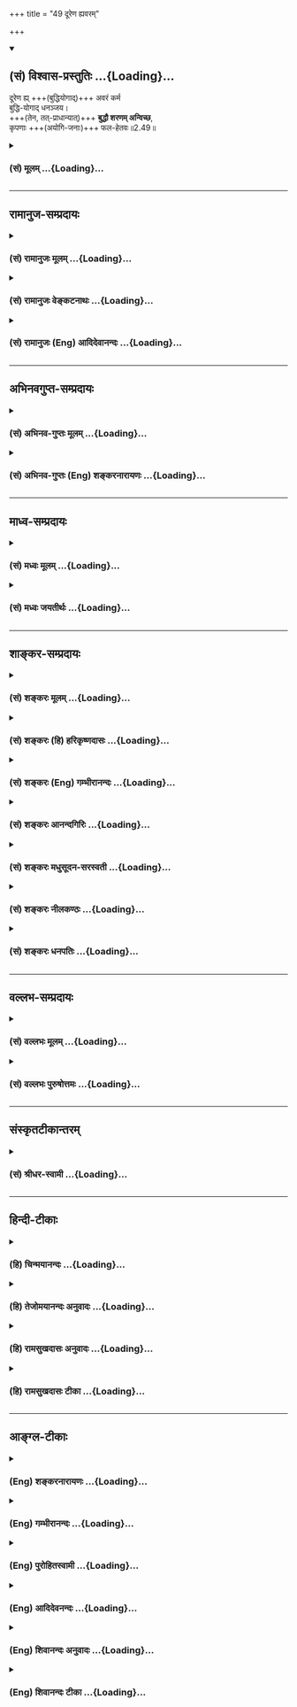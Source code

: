 +++
title = "49 दूरेण ह्यवरम्"

+++
<div class="js_include" newlevelforh1="2" title="(सं) विश्वास-प्रस्तुतिः" unfilled url="/mahAbhAratam/vyAsaH/shlokashaH/06-bhIShma-parva/03-bhagavad-gItA-parva/saMskRtam/vishvAsa-prastutiH/02_sAnkhya-yogaH_sarva-/49_dUreNa_hyavaram.md">
<details open><summary><h2>(सं) विश्वास-प्रस्तुतिः ...{Loading}...</h2></summary>

दूरेण ह्य् +++(बुद्धियोगाद्)+++ अवरं कर्म  
बुद्धि-योगाद् धनञ्जय।  
+++(तेन, तत्-प्राधान्यात्)+++ **बुद्धौ शरणम् अन्विच्छ**,  
कृपणाः +++(अयोगि-जनाः)+++ फल-हेतवः॥2.49॥
</details>
</div>
<div class="js_include collapsed" newlevelforh1="3" title="(सं) मूलम्" unfilled url="/mahAbhAratam/vyAsaH/shlokashaH/06-bhIShma-parva/03-bhagavad-gItA-parva/saMskRtam/mUlam/02_sAnkhya-yogaH_sarva-/49_dUreNa_hyavaram.md">
<details><summary><h3>(सं) मूलम् ...{Loading}...</h3></summary>

दूरेण ह्यवरं कर्म बुद्धियोगाद्धनञ्जय।  
बुद्धौ शरणमन्विच्छ कृपणाः फलहेतवः।।2.49।।
</details>
</div>


_________________
## रामानुज-सम्प्रदायः
<div class="js_include collapsed" newlevelforh1="3" title="(सं) रामानुजः मूलम्" unfilled url="/mahAbhAratam/vyAsaH/shlokashaH/06-bhIShma-parva/03-bhagavad-gItA-parva/saMskRtam/rAmAnujaH/mUlam/02_sAnkhya-yogaH_sarva-/49_dUreNa_hyavaram.md">
<details><summary><h3>(सं) रामानुजः मूलम् ...{Loading}...</h3></summary>

।।2.49।। यः अयं प्रधान-फल-त्याग-विषयः,  
अवान्तर-फल-सिद्ध्य-सिद्ध्योः समत्व-विषयश् च  
_बुद्धि-योगः_।  
तद्-युक्तात् कर्मणः इतरत् **कर्म दूरेण अवरम्।** महद् एतद्
द्वयोः उत्कर्षापकर्षरूपं वैरूप्यम् उक्तबुद्धियोगयुक्तं कर्म निखिलं
सांसारिकं दुःखं विनिवर्त्य परमपुरुषार्थलक्षणं च मोक्षं प्रापयति इतरद्
अपरिमितदुःखरूपं संसारम् इति अतः कर्मणि क्रियमाणे उक्तायां **बुद्धौ
शरणम् अन्विच्छ।** शरणं वासस्थानम् तस्याम् एव बुद्धौ वर्तस्व इत्यर्थः।
**कृपणाः फलहेतवः** फलसङ्गादिना कर्म कुर्वाणाः कृपणाः संसारिणो भवेयुः।  

</details>
</div>
<div class="js_include collapsed" newlevelforh1="3" title="(सं) रामानुजः वेङ्कटनाथः" unfilled url="/mahAbhAratam/vyAsaH/shlokashaH/06-bhIShma-parva/03-bhagavad-gItA-parva/saMskRtam/rAmAnujaH/venkaTanAthaH/02_sAnkhya-yogaH_sarva-/49_dUreNa_hyavaram.md">
<details><summary><h3>(सं) रामानुजः वेङ्कटनाथः ...{Loading}...</h3></summary>

।।2.49।। अभ्यासरूपतात्पर्यलिङ्गविवक्षामभिप्रयन्
पौनरुक्त्यशङ्काद्वारेणोत्तरश्लोकमवतारयति किमर्थमिति। इदं
साम्यानुसन्धानरूपं चित्तसमाधानम्। तद्ध्यनन्तरं प्रशस्यते।
कर्ममात्रनिन्दाभ्रमं परिजिहीषन्

बुद्धियोगशब्दस्य प्रकरणविशेषितं वाच्यांशं तावदाह योऽयमिति। अजहल्लक्षणया
बुद्धिप्राचुर्यहेतुकया लक्षितमाह तद्युक्तात्कर्मण इति। इतरदित्यनेन
प्रकरणविहितकर्मव्यतिरिक्तविषयाऽत्र कर्मनिन्देति सूचितम्।
दूरावरशब्दयोरत्र विवक्षितं निष्कर्षति महदिति। तृतीया प्रकारे। कृपणाः
फलहेतवः इत्यनन्तरवाक्येन बुद्धियुक्त इत्यादिना च वक्ष्यमाणं
श्रुतिस्मृत्यन्तरादितश्च सिद्धं वैरूप्यप्रकारमाह उक्तेति।
नीतिमन्त्रौषधकेवलयागादिव्यावर्तनाय निखिलशब्दः।
तस्योपाधिविशेषावच्छिन्नत्वात् कात्स्न्र्येऽपि
प्रयोगादवच्छेदकोपाध्यन्तरव्यावर्तनायोक्तं सांसारिकेति।
केवलकर्मसाध्यस्वर्गादिव्यावर्तनाय परमशब्दः। अपरिमितशब्देन
स्वभावसङ्ख्याकालादिप्रयुक्तसम्भावितसमस्तपरिच्छेदनिरासः।


हिशब्दस्य हेत्वर्थतामभिप्रयन्नाह अत इति।
प्रकरणादिविरुद्धसाङ्ख्याद्युक्तकर्मस्वरूपपरित्यागपूर्वकज्ञानमात्रोपादानभ्रमव्युदासायोक्तंकर्मणि
क्रियमाण इति। उक्तायामिति। तात्पर्यातिशयव्यक्त्यर्थं पूर्वोक्तमभ्यस्यत
इति भावः। उपाये गृहरक्षित्रोः शब्दः शरणमित्ययम् अ.बु.सं.36।34
इत्यादिनाऽवगतं शरणशब्दस्य रक्षकाद्यर्थान्तरं व्यावर्तयन् विवक्षितं
वक्तुं वाच्यं तावदाह वासस्थानमिति। नन्विदमसङ्गतं
बुद्धेर्वासस्थानभूतगृहाद्याश्रयत्वभावादित्यत्राह तस्यामेवेति।
कर्मयोगनिष्ठा ह्यत्रोपदिश्यत इति भावःकदर्ये कृपणक्षुद्रकिम्पचानमितम्पचाः
अमरः3।1।49 इति कृपणशब्दस्य पुरुषविशेषे रूढत्वात् बुद्धियुक्त इत्यादिना
फलाभिसन्धिरहितपुरुषाणां प्रशस्यमानत्वात्मां कर्मफलहेतुः 2।47 इति पुरुषे
फलहेतुशब्दस्य प्रकृतत्वात्कृपणाः फलहेतवः इत्यत्रापि
फलाभिसन्धिपूर्वककर्मकारिणः पुरुषा एव निन्द्यन्ते न तु
फलमात्रमित्यभिप्रायेणाह फलसङ्गादिनेति। पुरुषाणामपि हि स्वकर्मद्वारा
फलहेतुत्वमस्त्येवजन्मबन्धविनिर्मुक्ताः 2।51 इत्यादेः प्रतिरूपतया
परमनिश्श्रेयसवैधुर्यस्यात्र कृपणशब्देनाभिधातुमुचितत्वात्संसारिण
इत्युक्तम्। अकृपणप्रदर्शनपरानन्तरश्लोकपरामर्शाच्च अयमेवार्थ उचित इति
भावः।  
  
  

</details>
</div>
<div class="js_include collapsed" newlevelforh1="3" title="(सं) रामानुजः (Eng) आदिदेवानन्दः" unfilled url="/mahAbhAratam/vyAsaH/shlokashaH/06-bhIShma-parva/03-bhagavad-gItA-parva/saMskRtam/rAmAnujaH/english/AdidevAnandaH/02_sAnkhya-yogaH_sarva-/49_dUreNa_hyavaram.md">
<details><summary><h3>(सं) रामानुजः (Eng) आदिदेवानन्दः ...{Loading}...</h3></summary>

2.49 All other kinds of action are far inferior to those done with evenness of mind, which consists in the renunciation of the main result and with eanimity towards success or failure in respect of the secondary results. Between the two kinds of actions, the one with eanimity and the other with attachment, the former associated with eanimity removes all the sufferings of Samsara and leads to release which is the highest object of human existence. The latter type of actions, which is pursued with an eye on results, leads one to Samsara whose character is endless suffering. Thus when an act is being done, take refuge in Buddhi
(evenness of mind). Refuge means abode. Live in that Buddhi, is the meaning. 'Miserable are they who act with a motive for results': it means, 'Those who act with attachment to the results, etc., are miserable, as they will continue in Samsara.'

</details>
</div>


_________________
## अभिनवगुप्त-सम्प्रदायः
<div class="js_include collapsed" newlevelforh1="3" title="(सं) अभिनव-गुप्तः मूलम्" unfilled url="/mahAbhAratam/vyAsaH/shlokashaH/06-bhIShma-parva/03-bhagavad-gItA-parva/saMskRtam/abhinava-guptaH/mUlam/02_sAnkhya-yogaH_sarva-/49_dUreNa_hyavaram.md">
<details><summary><h3>(सं) अभिनव-गुप्तः मूलम् ...{Loading}...</h3></summary>

।।2.51।। दूरेण हीति। बुद्धियोगात्किल हेतोः अवरं दुष्टफलयुक्तं +++(K omits
युक्तं)+++ रिक्तं +++(omits रिक्तं)+++ कर्म दूरीभवति। अतस्तादृश्यां बुद्धौ
शरणमन्विच्छ प्रार्थयस्व येन सा बुद्धिः लभ्यते।  

</details>
</div>
<div class="js_include collapsed" newlevelforh1="3" title="(सं) अभिनव-गुप्तः (Eng) शङ्करनारायणः" unfilled url="/mahAbhAratam/vyAsaH/shlokashaH/06-bhIShma-parva/03-bhagavad-gItA-parva/saMskRtam/abhinava-guptaH/english/shankaranArAyaNaH/02_sAnkhya-yogaH_sarva-/49_dUreNa_hyavaram.md">
<details><summary><h3>(सं) अभिनव-गुप्तः (Eng) शङ्करनारायणः ...{Loading}...</h3></summary>

2.49 Durena etc. Due to the contact (one has) with determining faculty
\[one's\] inferior action i.e., the action that bears bad fruits and is
empty, remains far away \[from him\]. Therefore seek i.e., pray for a
refuge in the determining faculty of that nature, on account of which
that determining faculty is gained.

</details>
</div>


_________________
## माध्व-सम्प्रदायः
<div class="js_include collapsed" newlevelforh1="3" title="(सं) मध्वः मूलम्" unfilled url="/mahAbhAratam/vyAsaH/shlokashaH/06-bhIShma-parva/03-bhagavad-gItA-parva/saMskRtam/madhvaH/mUlam/02_sAnkhya-yogaH_sarva-/49_dUreNa_hyavaram.md">
<details><summary><h3>(सं) मध्वः मूलम् ...{Loading}...</h3></summary>

।।2.49।। इतश्च योगाय युज्यस्वेत्यत आह दूरेणेति।
बुद्धियोगाज्ज्ञानलक्षणादुपायात्। दूरेणातीव। अतो बुद्धौ शरणं ज्ञाने
स्थितिम्। फलं कर्म कृतौ हेतुर्येषां ते फलहेतवः।  

</details>
</div>
<div class="js_include collapsed" newlevelforh1="3" title="(सं) मध्वः जयतीर्थः" unfilled url="/mahAbhAratam/vyAsaH/shlokashaH/06-bhIShma-parva/03-bhagavad-gItA-parva/saMskRtam/madhvaH/jayatIrthaH/02_sAnkhya-yogaH_sarva-/49_dUreNa_hyavaram.md">
<details><summary><h3>(सं) मध्वः जयतीर्थः ...{Loading}...</h3></summary>

।।2.49।। ननु योगोपदेशमुपक्रम्य कर्मणो बुद्धियोगादवरत्वं किमर्थमुच्यते
इत्यत आह **इतश्चे**ति। युज्यस्व प्रयतस्व। यावानर्थः 2।46 इति कर्मफलस्य
ज्ञानफलापेक्षयाऽल्पत्वाद्योगाय युज्यस्वेत्युक्तम्। अत्र तु तत्रैव
हेत्वन्तरमुच्यते **बुद्धियोगा**दिति षष्ठीसमासप्रतिनिरासायाह
**बुद्धी**ति। लक्षणशब्दः स्वरूपार्थः। पुरुषार्थसम्बन्धिना कर्मणा सह
निर्देशे तथाभूतस्य ज्ञानस्यैव ग्रहणं युक्तमिति भावः।
उपायात्पुरुषार्थस्य। दूरशब्दो विप्रकर्षवाची तस्यात्र कथमन्वयः इत्यत आह
**दूरेणे**ति। उक्तं कर्मणो ज्ञानादतीवावरत्वं इदानीमुपपादनीयं तद्विहाय
किमिदं तृतीयपादेनोच्यते इत्यतः साध्यनिर्देशोऽयमिति सूचयन् व्याचष्टे
**अत** इति। ज्ञाने स्थितिं तदुपाययोगानुष्ठानलक्षणाम्। फलहेतूनां
कृपणत्ववर्णनमनुपयुक्तमित्यत आह **फल**मिति।  

</details>
</div>


_________________
## शाङ्कर-सम्प्रदायः
<div class="js_include collapsed" newlevelforh1="3" title="(सं) शङ्करः मूलम्" unfilled url="/mahAbhAratam/vyAsaH/shlokashaH/06-bhIShma-parva/03-bhagavad-gItA-parva/saMskRtam/shankaraH/mUlam/02_sAnkhya-yogaH_sarva-/49_dUreNa_hyavaram.md">
<details><summary><h3>(सं) शङ्करः मूलम् ...{Loading}...</h3></summary>

।।2.49।।  
  
**दूरेण** अतिविप्रकर्षेण अत्यन्तमेव **हि अवरम्** अधमं निकृष्टं कर्म
फलार्थिना क्रियमाणं **बुद्धियोगात्** समत्वबुद्धियुक्तात् कर्मणः
जन्ममरणादिहेतुत्वात्। हे **धनञ्जय** यत एवं ततः योगविषयायां **बुद्धौ**
तत्परिपाकजायां वा साङ्ख्यबुद्धौ **शरणम्** आश्रयमभयप्राप्तिकारणम्
**अन्विच्छ** प्रार्थयस्व परमार्थज्ञानशरणो भवेत्यर्थः। यतः अवरं कर्म
कुर्वाणाः **कृपणाः** दीनाः **फलहेतवः** फलतृष्णाप्रयुक्ताः सन्तः यो
वा एतदक्षरं गार्ग्यविदित्वास्माल्लोकात्प्रैति स कृपणः इति श्रुतेः।।  
समत्वबुद्धियुक्तः सन् स्वधर्ममनुतिष्ठन् यत्फलं प्राप्नोति तच्छृणु  
  

</details>
</div>
<div class="js_include collapsed" newlevelforh1="3" title="(सं) शङ्करः (हि) हरिकृष्णदासः" unfilled url="/mahAbhAratam/vyAsaH/shlokashaH/06-bhIShma-parva/03-bhagavad-gItA-parva/saMskRtam/shankaraH/hindI/harikRShNadAsaH/02_sAnkhya-yogaH_sarva-/49_dUreNa_hyavaram.md">
<details><summary><h3>(सं) शङ्करः (हि) हरिकृष्णदासः ...{Loading}...</h3></summary>

।।2.49।। जो समत्वबुद्धिसे ईश्वराराधनार्थ किये जानेवाले कर्म हैं उनकी
अपेक्षा ( सकाम कर्म निकृष्ट हैं यह दिखलाते हैं ) हे धनंजय बुद्धियोगकी
अपेक्षा अर्थात् समत्वबुद्धिसे युक्त होकर किये जानेवाले कर्मोंकी अपेक्षा
कर्मफल चाहनेवाले सकामी मनुष्योंद्वारा किये हुए कर्म जन्ममरण आदिके हेतु
होनेके कारण अत्यन्त ही निकृष्ट हैं।  
इसलिये तू योगविषयक बुद्धिमें या उसके परिपाकसे उत्पन्न होनेवाली
साङ्ख्यबुद्धिमें शरण आश्रय अर्थात् अभयप्राप्तिके हेतुको पानेकी इच्छा कर।
अभिप्राय यह कि परमार्थज्ञानकी शरणमें जा।  
क्योंकि फलतृष्णासे प्रेरित होकर सकाम कर्म करनेवाले कृपण हैं दीन हैं।
श्रुतिमें भी कहा है  
  
हे गार्गी जो इस अक्षर ब्रह्मको न जानकर इस लोकसे जाता है वह कृपण है।  

</details>
</div>
<div class="js_include collapsed" newlevelforh1="3" title="(सं) शङ्करः (Eng) गम्भीरानन्दः" unfilled url="/mahAbhAratam/vyAsaH/shlokashaH/06-bhIShma-parva/03-bhagavad-gItA-parva/saMskRtam/shankaraH/english/gambhIrAnandaH/02_sAnkhya-yogaH_sarva-/49_dUreNa_hyavaram.md">
<details><summary><h3>(सं) शङ्करः (Eng) गम्भीरानन्दः ...{Loading}...</h3></summary>

2.49 Then again, O Dhananjaya, as against action performed with eanimity
of mind for adoring God, karma, action undertaken by one longing for the
results; is, hi, indeed; durena, ite, by far; avaram, inferior, very
remote; buddhi-yogat, from the yoga of wisdom, from actions undertaken
with eanimity of mind, because it (the former) is the cause of birth,
death, etc. Since this is so, therefore, saranam anviccha, take resort
to, seek shelter; buddhau, under wisdom, which relates to Yoga, or to
the Conviction about Reality that arises from its (the former's)
maturity and which is the cause of (achieving) fearlessness. The meaning
is that you should resort to the knowledge of the supreme Goal, because
those who under take inferior actions, phala-hetavah, who thirst for
rewards, who are impelled by results; are krpanah, pitiable, according
to the Sruti, 'He, O Gargi, who departs from this world without knowing
this Immutable, is pitiable' (Br. 3.8.10). \[See note under 2.7.-Tr.\]

</details>
</div>
<div class="js_include collapsed" newlevelforh1="3" title="(सं) शङ्करः आनन्दगिरिः" unfilled url="/mahAbhAratam/vyAsaH/shlokashaH/06-bhIShma-parva/03-bhagavad-gItA-parva/saMskRtam/shankaraH/AnandagiriH/02_sAnkhya-yogaH_sarva-/49_dUreNa_hyavaram.md">
<details><summary><h3>(सं) शङ्करः आनन्दगिरिः ...{Loading}...</h3></summary>

।।2.49।। किमिति योगस्थेन तत्त्वज्ञानमुद्दिश्य कर्म कर्तव्यं फलाभिलाषेऽपि
तदनुष्ठानस्य सुलभत्वादित्याशङ्क्य यथोक्तयोगयुक्तं कर्म
स्तुवन्ननन्तरश्लोकमुत्थापयति **यत्पुनरिति।** अवरं कर्म
बुद्धिसंबन्धविरुद्धमिति शेषः। बुद्धियुक्तस्य बुद्धियोगाधीनं प्रकर्षं
सूचयति **बुद्धीति।** बुद्धिसंबन्धासंबन्धाभ्यां कर्मणि
प्रकर्षनिकर्षयोर्भावे करणीयं नियच्छति **बुद्धाविति।** यत्तु फलेच्छयापि
कर्मानुष्ठानं सुकरमिति तत्राह **कृपणेति।** निकृष्टं कर्मैव विशिनष्टि
**फलार्थिनेति।** कस्मात्प्रतियोगिनः सकाशादिदं निकृष्टमित्याशङ्क्य
प्रतीकमुपादाय व्याचष्टे **बुद्धीत्यादिना।** फलाभिलाषेण क्रियमाणस्य
कर्मणो निकृष्टत्वे हेतुमाह **जन्मेति।**
समत्वबुद्धियुक्तात्कर्मणस्तद्धीनस्य कर्मणो जन्मादिहेतुत्वेन निकृष्टत्वे
फलितमाह **यत इति।** योगविषया बुद्धिः समत्वबुद्धिः।
बुद्धिशब्दस्यार्थान्तरमाह **तत्परिपाकेति।** तच्छब्देन
समत्वबुद्धिसमन्वितं कर्म गृह्यते। तस्य परिपाकस्तत्फलभूता बुद्धिशुद्धिः।
शरणशब्दस्य पर्यायं गृहीत्वा विवक्षितमर्थमाह **अभयेति।**
सप्तमीमविवक्षित्वा द्वितीयं पक्षं गृहीत्वा वाक्यार्थमाह
**परमार्थेति।** तथाविधज्ञानशरणत्वे हेतुमाह **यत इति।** फलहेतुत्वं
विवृणोति **फलेति।** तेन परमार्थज्ञानशरणतैव युक्तेति शेषः।
परमार्थज्ञानबहिर्मुखानां कृपणत्वे श्रुतिं प्रमाणयति **यो वा इति।**
अस्थूलादिविशेषणमेतदित्युच्यते।  

</details>
</div>
<div class="js_include collapsed" newlevelforh1="3" title="(सं) शङ्करः मधुसूदन-सरस्वती" unfilled url="/mahAbhAratam/vyAsaH/shlokashaH/06-bhIShma-parva/03-bhagavad-gItA-parva/saMskRtam/shankaraH/madhusUdana-sarasvatI/02_sAnkhya-yogaH_sarva-/49_dUreNa_hyavaram.md">
<details><summary><h3>(सं) शङ्करः मधुसूदन-सरस्वती ...{Loading}...</h3></summary>

।।2.49।। ननु किं कर्मानुष्ठानमेव पुरुषार्थो येन निष्फलमेव सदा
कर्तव्यमित्युच्यतेप्रयोजनमनुद्दिश्य न मन्दोऽपि प्रवर्तते इति न्यायात्
तद्वरं फलकामनयैव कर्मानुष्ठानमिति चेन्नेत्याह बुद्धियोगात्
आत्मबुद्धिसाधनभूतान्निष्कामकर्मयोगात्  
  
दूरेणातिविप्रकर्षेणावरमधमं कर्म फलाभिसंधिना क्रियमाणं जन्ममरणहेतुभूतं
अथवा परमात्मबुद्धियोगाद्दूरेणावरं सर्वमपि कर्म। हि यस्मात् हे धनंजय
तस्मात् बुद्धौ परमात्मबुद्धौ सर्वानर्थनिवर्तकायां शरणं
प्रतिबन्धकपापक्षयेण रक्षकं निष्कामकर्मयोगम्। अन्विच्छ कर्तुमिच्छ। ये तु
फलहेतवः फलकामा अवरं कर्म कुर्वन्ति ते कृपणाः सर्वदा
जन्ममरणादिघटीयन्त्रभ्रमणेन परवशाः। अत्यन्तदीना इत्यर्थः। यो वा एतदक्षरं
गार्ग्यविदित्वास्माल्लोकात्प्रैति स कृपणः इति श्रुतेः। तथाच त्वमपि कृपणो
माभूः किंतु सर्वानर्थनिवर्तकात्मज्ञानोत्पादकं
निष्कामकर्मयोगमेवानुतिष्ठेत्यभिप्रायः। यथाहि कृपणा जना अतिदुःखेन
धनमर्जयन्तो  
  
यत्किंचिद्दृष्टसुखमात्रलोभेन दानादिजनितं महत्सुखमनुभवितुं न
शक्नुवन्तीत्यात्मानमेव वञ्चयन्ति तथा महता दुःखेन कर्माणि कुर्वाणाः
क्षुद्रफलमात्रलोभेन परमानन्दानुभवेन वञ्चिता इत्यहो दौर्भाग्यं मौढ्यं च
तेषामिति कृपणपदेन ध्वनितम्।  

</details>
</div>
<div class="js_include collapsed" newlevelforh1="3" title="(सं) शङ्करः नीलकण्ठः" unfilled url="/mahAbhAratam/vyAsaH/shlokashaH/06-bhIShma-parva/03-bhagavad-gItA-parva/saMskRtam/shankaraH/nIlakaNThaH/02_sAnkhya-yogaH_sarva-/49_dUreNa_hyavaram.md">
<details><summary><h3>(सं) शङ्करः नीलकण्ठः ...{Loading}...</h3></summary>

।।2.49।। इदमेव बुद्धियोगं स्तौति **दूरेणेति।** कर्मफलकामेन क्रियमाणं
बुद्धियोगात्पूर्वोक्तान्निष्कामात्कर्मणः दूरेण हि प्रसिद्धं अवरं
अत्यन्तनिकृष्टं अतो बुद्धौ योगरूपायां तत्फलभूतायां साङ्ख्यरूपायां वा
तन्निमित्तं शरणं रक्षितारं आश्रयं वा ईश्वरमन्विच्छ प्रार्थयस्व।
तत्प्रीत्यर्थं कर्माणि कुर्वित्यर्थः। यतः फलहेतवः फलमेव हेतुः प्रवर्तकं
येषां तादृशाः फलतृष्णावन्तः कृपणा दीना भवन्ति। यो वा एतदक्षरं
गार्ग्यविदित्वास्माल्लोकात्प्रैति स कृपणः इति श्रुतेः।  

</details>
</div>
<div class="js_include collapsed" newlevelforh1="3" title="(सं) शङ्करः धनपतिः" unfilled url="/mahAbhAratam/vyAsaH/shlokashaH/06-bhIShma-parva/03-bhagavad-gItA-parva/saMskRtam/shankaraH/dhanapatiH/02_sAnkhya-yogaH_sarva-/49_dUreNa_hyavaram.md">
<details><summary><h3>(सं) शङ्करः धनपतिः ...{Loading}...</h3></summary>

।।2.49।। काम्यं त्वतिनिकृष्टमित्याह **दूरेणेति।** दूरेण
विप्रकर्षेणावरमधमफलाभिसंधिनानुष्ठीयमानं कर्म
बुद्धियोगात्समत्वबुद्धियुक्तादीश्वराराधनार्थात्कर्मणः
जन्मादिहेतुत्वाद्बुद्धियोगात् आत्मबुद्धिसाधनभूतात्समत्वलक्षणाद्योगादिति
वाऽर्थः। यतएवमतो बुद्धौ समत्वबुद्धिं साङ्ख्यबुद्धिं वा शरणमाश्रयं
अभयप्राप्तेः परम्परया साक्षाद्व कारणमन्विछ प्रार्थयस्व। शरणो भवेत्यर्थः।
बुद्धौ शरणं त्रातारमीश्वरमित्यर्थस्त्वप्रक्रान्तार्थकल्पनया
विशेष्याध्याहारेण च ग्रस्तोऽत आचार्यैर्न प्रदर्शितः। यतः कारणादवरं कर्म
कुर्वाणा दीनाः यतः फलहेतवः फलतृष्णायुक्ताःयो वा एतदक्षरं
गार्ग्यविदित्वास्माल्लोकात्प्रैति स कृपणः इति श्रुतेः धनं त्वया हृतं तेन
युधिष्ठिरेण स्वाराज्यकामनया राजसूयकर्मानुष्ठितं तस्य फलं भवद्भिः
पूर्वमनुभूतमधुना चोपस्थितमतः काम्यं कर्मात्यधममिति सूचयन्संबोधयति
धनंजयेति।  

</details>
</div>


_________________
## वल्लभ-सम्प्रदायः
<div class="js_include collapsed" newlevelforh1="3" title="(सं) वल्लभः मूलम्" unfilled url="/mahAbhAratam/vyAsaH/shlokashaH/06-bhIShma-parva/03-bhagavad-gItA-parva/saMskRtam/vallabhaH/mUlam/02_sAnkhya-yogaH_sarva-/49_dUreNa_hyavaram.md">
<details><summary><h3>(सं) वल्लभः मूलम् ...{Loading}...</h3></summary>

।।2.49।। अयुक्तं कर्म व्यवसायबुद्धियोगादवरमपकृष्टं हि यतः अतो बुद्धौ
बुद्धिनिमित्तं बुद्धिविषये वा शरणं कञ्चिदन्वेषय बुद्धावाश्रयं वाऽन्विच्छ
गृहाणेत्यर्थः। कर्मणोऽवरत्वं दर्शयति तत्र फलहेतवः कृपणा इति फलमेव हेतुः
प्रकृतिकारण येषां ते जनाः कृपणाः प्राप्तेऽपि फले पुनः सतृष्णाः।  

</details>
</div>
<div class="js_include collapsed" newlevelforh1="3" title="(सं) वल्लभः पुरुषोत्तमः" unfilled url="/mahAbhAratam/vyAsaH/shlokashaH/06-bhIShma-parva/03-bhagavad-gItA-parva/saMskRtam/vallabhaH/puruShottamaH/02_sAnkhya-yogaH_sarva-/49_dUreNa_hyavaram.md">
<details><summary><h3>(सं) वल्लभः पुरुषोत्तमः ...{Loading}...</h3></summary>

  
  
।।2.49।। नन्व् एवं चेत् तदा कथं न तत्र सर्व-प्रवृत्तिः इत्य् आशङ्क्याह दूरेणेति। 

धनञ्जय मद्-विभूति-रूप?? तथा कर्मायोग्य-बुद्धि-योगात् **दूरेण** कृतं कर्म फलाद्य्-अर्थ-कृतम् - न तु मदाज्ञारूपत्वेन - तद् **अवरम्** अपकृष्टम् इत्य् अर्थः। **हीति** युक्तो ऽयम् अर्थः। 

भगवदाज्ञाव्यतिरिक्तत्वेन फलेच्छया कृत-कर्मणो नीचत्वम् एव।
तस्मात्तदपकृष्टानां प्राकृतानामेव  
योग्यं नोत्कृष्टानां मदंशानामिति धनञ्जयसम्बोधनेन ज्ञापितम्
तेनात्राधिकाराभावान्न सर्वेषां प्रवृत्तिरिति भावः। यस्मात्ते नीचाः
सात्त्विकाधिकाररहितानां चाप्रवृत्तिः त्वं च मदंशत्वात् बुद्धियोगयोग्य
इति बुद्धियोगाय यतस्वेत्याह बुद्धाविति। बुद्धौ बुद्धियोगनिमित्तमीश्वरं
शरणमन्विच्छ अनुतिष्ठ। 

ननु सकाम-कर्त्तारो ऽपीश्वर-शरणम् इच्छन्तीत्य् अत्र को विशेषः इत्य् आशङ्क्याह **कृपणा** इति।  
**फलहेतवः** सकामाः।  
**कृपणा** लुब्धा दीना इत्यर्थः।  
नहि लुब्धैर् अहं प्राप्तः। अत एव श्रुतौ ब्रह्मभूतस्यैव ब्रह्मप्राप्तिर्निरूपिता ब्रह्मैव सन् ब्रह्माप्नोति ब्रह्माप्येति बृ.उ.4।4।6।  
  
  
  

</details>
</div>


_________________
## संस्कृतटीकान्तरम्
<div class="js_include collapsed" newlevelforh1="3" title="(सं) श्रीधर-स्वामी" unfilled url="/mahAbhAratam/vyAsaH/shlokashaH/06-bhIShma-parva/03-bhagavad-gItA-parva/saMskRtam/shrIdhara-svAmI/02_sAnkhya-yogaH_sarva-/49_dUreNa_hyavaram.md">
<details><summary><h3>(सं) श्रीधर-स्वामी ...{Loading}...</h3></summary>

।।2.49।। काम्यं तु कर्मातिनिकृष्टमित्याह **दूरेणेति।** बुद्ध्या
व्यवसायात्मिकया कृतः कर्मयोगो बुद्धियोगः। बुद्धिसाधनभूतो वा
तस्मात्सकाशादन्यत्काम्यं कर्म दूरेणावरमत्यन्तमपकृष्टम्। हि यस्मादेवं
तस्माद्बुद्धौ ज्ञाने शरणमाश्रयं कर्मयोगमन्विच्छानुतिष्ठ। यद्वा बुद्धौ
शरणं त्रातारमीश्वरमाश्रयेत्यर्थः। फलहेतवस्तु सकामा नराः कृपणा दीनाः। यो
वा एतदक्षरं गार्ग्यविदित्वास्माल्लोकात्प्रैति स कृपणः इति श्रुतेः।  

</details>
</div>


_________________
## हिन्दी-टीकाः
<div class="js_include collapsed" newlevelforh1="3" title="(हि) चिन्मयानन्दः" unfilled url="/mahAbhAratam/vyAsaH/shlokashaH/06-bhIShma-parva/03-bhagavad-gItA-parva/hindI/chinmayAnandaH/02_sAnkhya-yogaH_sarva-/49_dUreNa_hyavaram.md">
<details><summary><h3>(हि) चिन्मयानन्दः ...{Loading}...</h3></summary>

।।2.49।। कर्मफल की चिन्ताओं से मुक्त शान्त मन से किया हुआ कर्म निश्चित
रूप से चिन्तित क्षुब्ध मन से किए गये कर्म से श्रेष्ठतर होता है। इस श्लोक
में प्रयुक्त बुद्धियोग शब्द से कुछ व्याख्याकारों को एक और नया योग गीता
में उपदेश किया गया ज्ञात होता है। परन्तु मेरे अपने विचार के अनुसार ऐसा
अर्थ खींचतान कर किया हुआ प्रतीत होता है। उपनिषदों में अन्तकरण की
निश्चयात्मक वृत्ति को बुद्धि तथा संकल्पात्मक वृत्ति को मन की संज्ञा दी
गयी है। संदेह और विक्षेप की स्थिति में वृत्तियों को मन कहते हैं एकाग्रता
निश्चय एवं शान्ति की स्थिति में अन्तकरण की वृत्ति को बुद्धि कहा जाता है।
अत बुद्धियोग का अर्थ हुआ बुद्धि के निश्चित किये अर्थ में (कार्य में)
दृढ़ता से स्थिर होना। निश्चय ही दृढ़ता मन का बुद्धि के अनुशासन में रहना
तथा अन्तर्बाह्य परिस्थितियों का स्वामी होना बुद्धियोग के लक्षण हैं। जीवन
के परम लक्ष्य को आँखों से ओझल किये बिना प्राप्त कर्तव्यों का पालन ही
बुद्धियोग है।  
गीता की सामान्य प्रस्तावना जिसमें व्यक्तित्व का विघटन एवं वासनाक्षय के
द्वारा उसके संगठन का विवेचन किया गया है के प्रकाश में बुद्धियोग का अर्थ
यह हो सकता है साधक का जीवन में बुद्धि के अनुसार रहने का सतत् प्रयत्न मन
को बुद्धि के अनुशासन में लाकर उसके निर्देशानुसार काम करने के प्रयत्न को
बुद्धियोग कहते हैं। इस प्रकार पूर्वार्जित वासनाओं के क्षय द्वारा अहंकार
का नाश होता है और उसके नाश का अर्थ है बुद्धियोग में स्थिति। अत यहाँ
अर्जुन को बुद्धि की शरण में जाने का उपदेश दिया गया है।  
  
बुद्धियोग का आश्रय ग्रहण करने में एक प्रबल कारण है। यदि मन की
प्रवृत्तियों के अनुसार ही कर्म करते रहे तो चित्त में असंख्य विक्षेप तो
उत्पन्न होते ही हैं परन्तु साथ ही नयीनयी वासनाओं का संचय भी होता है
जिनका सघन आवरण आत्मस्वरूप पर पड़ता है। भगवान् ऐसे लोगों को कृपण कहते
हैं। वास्तव में वे ही दीन हैं । इसके विपरीत बुद्धियोग में स्थित साधक
निस्वार्थ भाव से कर्म करता हुआ वासनाओं के आवरण को नष्ट कर निर्मल मन से
आत्मस्वरूप का साक्षात् अनुभव करता है।  
अब समभाव में रहकर कर्तव्य पालन करने वाले को क्या फल मिलता है वह जानो  

</details>
</div>
<div class="js_include collapsed" newlevelforh1="3" title="(हि) तेजोमयानन्दः अनुवादः" unfilled url="/mahAbhAratam/vyAsaH/shlokashaH/06-bhIShma-parva/03-bhagavad-gItA-parva/hindI/tejomayAnandaH/anuvAdaH/02_sAnkhya-yogaH_sarva-/49_dUreNa_hyavaram.md">
<details><summary><h3>(हि) तेजोमयानन्दः अनुवादः ...{Loading}...</h3></summary>

।।2.49।। इस बुद्धियोग की तुलना में(सकाम) कर्म अत्यन्त निकृष्ट हैं;
इसलिये हे धनंजय तुम बद्धि की शरण लो फल की इच्छा करनेवाले कृपण (दीन)
हैं।।  
  

</details>
</div>
<div class="js_include collapsed" newlevelforh1="3" title="(हि) रामसुखदासः अनुवादः" unfilled url="/mahAbhAratam/vyAsaH/shlokashaH/06-bhIShma-parva/03-bhagavad-gItA-parva/hindI/rAmasukhadAsaH/anuvAdaH/02_sAnkhya-yogaH_sarva-/49_dUreNa_hyavaram.md">
<details><summary><h3>(हि) रामसुखदासः अनुवादः ...{Loading}...</h3></summary>

।।2.49।। बुद्धियोग-(समता) की अपेक्षा सकामकर्म दूरसे (अत्यन्त) ही निकृष्ट
है। अतः हे धनञ्जय ! तू बुद्धि (समता) का आश्रय ले; क्योंकि फलके हेतु
बननेवाले अत्यन्त दीन हैं।

</details>
</div>
<div class="js_include collapsed" newlevelforh1="3" title="(हि) रामसुखदासः टीका" unfilled url="/mahAbhAratam/vyAsaH/shlokashaH/06-bhIShma-parva/03-bhagavad-gItA-parva/hindI/rAmasukhadAsaH/TIkA/02_sAnkhya-yogaH_sarva-/49_dUreNa_hyavaram.md">
<details><summary><h3>(हि) रामसुखदासः टीका ...{Loading}...</h3></summary>

2.49।।***व्याख्या--*****'दूरेण ह्यवरं कर्म
बुद्धियोगात्'--**बुद्धियोग अर्थात् समताकी अपेक्षा सकामभावसे कर्म करना
अत्यन्त ही निकृष्ट है। कारण कि कर्म भी उत्पन्न और नष्ट होते हैं तथा उन
कर्मोंके फलका भी संयोग और वियोग होता है। परन्तु योग (समता) नित्य है;
उसका कभी वियोग नहीं होता। उसमें कोई विकृति नहीं होती। अतः समताकी अपेक्षा
सकामकर्म अत्यन्त ही निकृष्ट हैं।

</details>
</div>


_________________
## आङ्ग्ल-टीकाः
<div class="js_include collapsed" newlevelforh1="3" title="(Eng) शङ्करनारायणः" unfilled url="/mahAbhAratam/vyAsaH/shlokashaH/06-bhIShma-parva/03-bhagavad-gItA-parva/english/shankaranArAyaNaH/02_sAnkhya-yogaH_sarva-/49_dUreNa_hyavaram.md">
<details><summary><h3>(Eng) शङ्करनारायणः ...{Loading}...</h3></summary>

2.49. O Dhananjaya ! The inferior action stays away at a distance due to Yoga of (one's contact with) determining faculty; in the determining faculty you must seek refuge; wretched are those who constitute the causes for the fruits of action.

</details>
</div>
<div class="js_include collapsed" newlevelforh1="3" title="(Eng) गम्भीरानन्दः" unfilled url="/mahAbhAratam/vyAsaH/shlokashaH/06-bhIShma-parva/03-bhagavad-gItA-parva/english/gambhIrAnandaH/02_sAnkhya-yogaH_sarva-/49_dUreNa_hyavaram.md">
<details><summary><h3>(Eng) गम्भीरानन्दः ...{Loading}...</h3></summary>

2.49 O Dhananjaya, indeed, action is ite inferior to the yoga of wisdom.
Take resort to wisdom. Those who thirst for rewards are pitiable.

</details>
</div>
<div class="js_include collapsed" newlevelforh1="3" title="(Eng) पुरोहितस्वामी" unfilled url="/mahAbhAratam/vyAsaH/shlokashaH/06-bhIShma-parva/03-bhagavad-gItA-parva/english/purohitasvAmI/02_sAnkhya-yogaH_sarva-/49_dUreNa_hyavaram.md">
<details><summary><h3>(Eng) पुरोहितस्वामी ...{Loading}...</h3></summary>

2.49 Physical action is far inferior to an intellect concentrated on the Divine. Have recourse then to Pure Intelligence. It is only the petty-minded who work for reward.

</details>
</div>
<div class="js_include collapsed" newlevelforh1="3" title="(Eng) आदिदेवनन्दः" unfilled url="/mahAbhAratam/vyAsaH/shlokashaH/06-bhIShma-parva/03-bhagavad-gItA-parva/english/AdidevanandaH/02_sAnkhya-yogaH_sarva-/49_dUreNa_hyavaram.md">
<details><summary><h3>(Eng) आदिदेवनन्दः ...{Loading}...</h3></summary>

2.49 Action with attachment is far inferior, O Arjuna, to action done with evenness of mind. Seek refuge in evenness of mind. Miserable are they who act with a motive for results.

</details>
</div>
<div class="js_include collapsed" newlevelforh1="3" title="(Eng) शिवानन्दः अनुवादः" unfilled url="/mahAbhAratam/vyAsaH/shlokashaH/06-bhIShma-parva/03-bhagavad-gItA-parva/english/shivAnandaH/anuvAdaH/02_sAnkhya-yogaH_sarva-/49_dUreNa_hyavaram.md">
<details><summary><h3>(Eng) शिवानन्दः अनुवादः ...{Loading}...</h3></summary>

2.49 Far lower than the Yoga of wisdon is action, O Arjuna. Seek thou refuge in wisdom; wretched are they whose motive is the fruit.

</details>
</div>
<div class="js_include collapsed" newlevelforh1="3" title="(Eng) शिवानन्दः टीका" unfilled url="/mahAbhAratam/vyAsaH/shlokashaH/06-bhIShma-parva/03-bhagavad-gItA-parva/english/shivAnandaH/TIkA/02_sAnkhya-yogaH_sarva-/49_dUreNa_hyavaram.md">
<details><summary><h3>(Eng) शिवानन्दः टीका ...{Loading}...</h3></summary>

2.49 दूरेण by far; हि indeed; अवरम् inferior; कर्म action or work;
बुद्धियोगात् than the Yoga of wisdom; धनञ्जय O Dhananjaya; बुद्धौ in wisdom; शरणम् refuge; अन्विच्छ seek; कृपणाः wretched; फलहेतवः seekers after fruits.Commentary Action done with evenness of mind is Yoga of wisdom. The yogi who is established in the Yoga of widdom is not affected by success or failure. He does not seek fruits of his actions.
He has poised reason. His reason is rooted in the Self. Action performed by one who expects fruits for his actions; is far inferior to the Yoga of wisdom wherein the seeker does not seek fruits because the former leads to bondage and is the cause of birth and death. (Cf.VIII.18).

</details>
</div>
